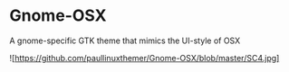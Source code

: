# Gnome-OSX

A gnome-specific GTK theme that mimics the UI-style of OSX

![https://github.com/paullinuxthemer/Gnome-OSX/blob/master/SC4.jpg]
